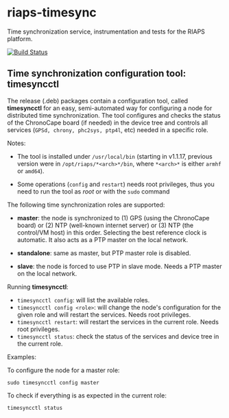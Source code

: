 # riaps-timesync

Time synchronization service, instrumentation and tests for the RIAPS platform.

[![Build Status](https://travis-ci.com/RIAPS/riaps-timesync.svg?token=QQcruvP29rqE9b8AjB5C&branch=master)](https://travis-ci.com/RIAPS/riaps-timesync)

## Time synchronization configuration tool: timesyncctl

The release (.deb) packages contain a configuration tool, called **timesyncctl** for an easy, semi-automated way for configuring a node for distributed time synchronization.
The tool configures and checks the status of the ChronoCape board (if needed) in the device tree and controls all services (`GPSd, chrony, phc2sys, ptp4l`, etc) needed
in a specific role.

Notes:

 - The tool is installed under `/usr/local/bin` (starting in v1.1.17, previous version were in `/opt/riaps/*<arch>*/bin`, where `*<arch>*` is either `armhf` or `amd64`).

 - Some operations (`config` and `restart`) needs root privileges, thus you need to run the tool as *root* or with the `sudo` command

The following time synchronization roles are supported:

 - **master**: the node is synchronized to (1) GPS (using the ChronoCape board) or (2) NTP (well-known internet server) or (3) NTP (the control/VM host) in this order. Selecting the best reference clock is automatic. It also acts as a PTP master on the local network.

 - **standalone**: same as master, but PTP master role is disabled.

 - **slave**: the node is forced to use PTP in slave mode. Needs a PTP master on the local network.

Running **timesyncctl**:

 - `timesyncctl config`: will list the available roles.
 - `timesyncctl config <role>`: will change the node's configuration for the given role and will restart the services. Needs root privileges.
 - `timesyncctl restart`: will restart the services in the current role. Needs root privileges.
 - `timesyncctl status`: check the status of the services and device tree in the current role.

Examples:

To configure the node for a master role:

    sudo timesyncctl config master

To check if everything is as expected in the current role:

    timesyncctl status
